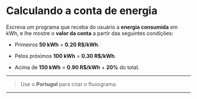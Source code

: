 # Calculando a conta de energia

Escreva um programa que receba do usuário a **energia consumida** em kWh, e lhe mostre o **valor da conta** a partir das seguintes condições:

* Primeiros **50 kWh** = **0.20 R$/kWh**.

* Pelos próximos **100 kWh** = **0.30 R$/kWh**.

* Acima de **150 kWh** = **0.90 R$/kWh** + **20%** do total.
___

> Use o **Portugol** para criar o fluxograma.
___
